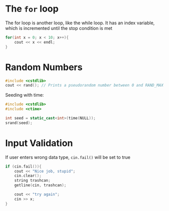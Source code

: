 The `for` loop
==============

The for loop is another loop, like the while loop. It has an index variable,
which is incremented until the stop condition is met

```c++
for(int x = 0; x < 10; x++){
    cout << x << endl;
}
```

Random Numbers
==============

```c++
#include <cstdlib>
cout << rand(); // Prints a pseudorandom number between 0 and RAND_MAX
```

Seeding with time:

```c++
#include <cstdlib>
#include <ctime>

int seed = static_cast<int>(time(NULL));
srand(seed);
```

Input Validation
================

If user enters wrong data type, `cin.fail()` will be set to true

```c++
if (cin.fail()){
	cout << "Nice job, stupid";
	cin.clear();
	string trashcan;
	getline(cin, trashcan);

    cout << "try again";
	cin >> x;
}
```
